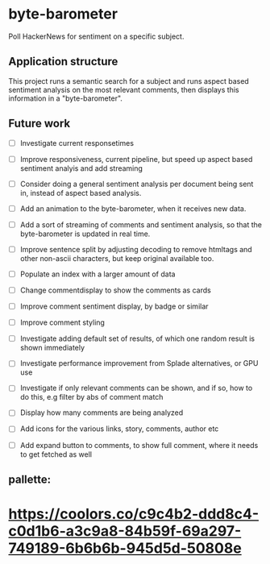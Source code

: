 # byte-barometer

Poll HackerNews for sentiment on a specific subject.

## Application structure

This project runs a semantic search for a subject and runs aspect based sentiment analysis on the most relevant comments, then displays this information in a "byte-barometer".

## Future work

- [ ] Investigate current responsetimes

- [ ] Improve responsiveness, current pipeline, but speed up aspect based sentiment analyis and add streaming

- [ ] Consider doing a general sentiment analysis per document being sent in, instead of aspect based analysis.
- [ ] Add an animation to the byte-barometer, when it receives new data.
- [ ] Add a sort of streaming of comments and sentiment analysis, so that the byte-barometer is updated in real time.
- [ ] Improve sentence split by adjusting decoding to remove htmltags and other non-ascii characters, but keep original available too.
- [ ] Populate an index with a larger amount of data
- [ ] Change commentdisplay to show the comments as cards
- [ ] Improve comment sentiment display, by badge or similar
- [ ] Improve comment styling
- [ ] Investigate adding default set of results, of which one random result is shown immediately
- [ ] Investigate performance improvement from Splade alternatives, or GPU use
- [ ] Investigate if only relevant comments can be shown, and if so, how to do this, e.g filter by abs of comment match
- [ ] Display how many comments are being analyzed
- [ ] Add icons for the various links, story, comments, author etc
- [ ] Add expand button to comments, to show full comment, where it needs to get fetched as well

## pallette:

# https://coolors.co/c9c4b2-ddd8c4-c0d1b6-a3c9a8-84b59f-69a297-749189-6b6b6b-945d5d-50808e
